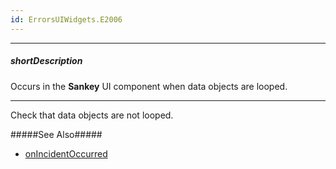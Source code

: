 ```yaml
---
id: ErrorsUIWidgets.E2006
---
```

---
##### shortDescription
Occurs in the **Sankey** UI component when data objects are looped.

---
Check that data objects are not looped.

#####See Also#####
- [onIncidentOccurred](/api-reference/20%20Data%20Visualization%20Widgets/BaseWidget/1%20Configuration/onIncidentOccurred.md '/Documentation/ApiReference/Data_Visualization_Widgets/dxSankey/Configuration/#onIncidentOccurred')